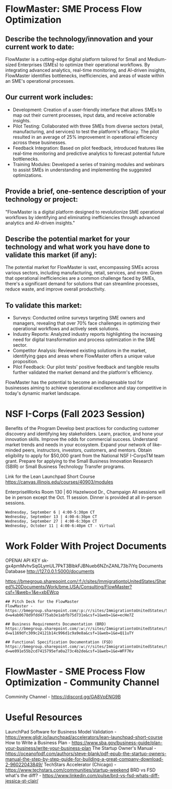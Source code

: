 # FlowMaster: SME Process Flow Optimization

## Describe the technology/innovation and your current work to date:  
FlowMaster is a cutting-edge digital platform tailored for Small and Medium-sized Enterprises (SMEs) to optimize their operational workflows. By integrating advanced analytics, real-time monitoring, and AI-driven insights, FlowMaster identifies bottlenecks, inefficiencies, and areas of waste within an SME's operational processes.

## Our current work includes:
- Development: Creation of a user-friendly interface that allows SMEs to map out their current processes, input data, and receive actionable insights.
- Pilot Testing: Collaborated with three SMEs from diverse sectors (retail, manufacturing, and services) to test the platform's efficacy. The pilot resulted in an average of 25% improvement in operational efficiency across these businesses.
- Feedback Integration: Based on pilot feedback, introduced features like real-time monitoring and predictive analytics to forecast potential future bottlenecks.
- Training Modules: Developed a series of training modules and webinars to assist SMEs in understanding and implementing the suggested optimizations.

## Provide a brief, one-sentence description of your technology or project:  
"FlowMaster is a digital platform designed to revolutionize SME operational workflows by identifying and eliminating inefficiencies through advanced analytics and AI-driven insights."

## Describe the potential market for your technology and what work you have done to validate this market (if any):  
The potential market for FlowMaster is vast, encompassing SMEs across various sectors, including manufacturing, retail, services, and more. Given that operational inefficiencies are a common challenge faced by SMEs, there's a significant demand for solutions that can streamline processes, reduce waste, and improve overall productivity.

## To validate this market:
- Surveys: Conducted online surveys targeting SME owners and managers, revealing that over 70% face challenges in optimizing their operational workflows and actively seek solutions.
- Industry Reports: Analyzed industry reports highlighting the increasing need for digital transformation and process optimization in the SME sector.
- Competitor Analysis: Reviewed existing solutions in the market, identifying gaps and areas where FlowMaster offers a unique value proposition.
- Pilot Feedback: Our pilot tests' positive feedback and tangible results further validated the market demand and the platform's efficiency.

FlowMaster has the potential to become an indispensable tool for businesses aiming to achieve operational excellence and stay competitive in today's dynamic market landscape.

# NSF I-Corps (Fall 2023 Session)
Benefits of the Program
Develop best practices for conducting customer discovery and identifying key stakeholders.
Learn, practice, and hone your innovation skills.
Improve the odds for commercial success.
Understand market trends and needs in your ecosystem.
Expand your network of like-minded peers, instructors, investors, customers, and mentors.
Obtain eligibility to apply for $50,000 grant from the National NSF I-CorpsTM team grant.
Prepare for applying to the Small Business Innovation Research (SBIR) or Small Business Technology Transfer programs.

Link for the Lean Launchpad Short Course https://canvas.illinois.edu/courses/40903/modules

EnterpriseWorks Room 130 | 60 Hazelwood Dr., Champaign
All sessions will be in person except the Oct. 11 session. 
Dinner is provided at all in-person sessions.

    Wednesday, September 6 | 4:00-5:30pm CT
    Wednesday, September 13 | 4:00-6:30pm CT
    Wednesday, September 27 | 4:00-6:30pm CT
    Wednesday, October 11 | 4:00-6:40pm CT - Virtual

# Work Folder With Project Documents

OPENAI API KEY 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
Documents Database http://127.0.0.1:5000/documents

https://bmegroup.sharepoint.com/:f:/r/sites/ImmigrationtoUnitedStates/Shared%20Documents/Work/bme.USA/Consulting/FlowMaster?csf=1&web=1&e=xbEWcp

    ## Pitch Deck for the FlowMaster
    FlowMaster - https://bmegroup.sharepoint.com/:p:/r/sites/ImmigrationtoUnitedStates/Shared%20Documents/Work/bme.USA/Consulting/FlowMaster/FlowMaster.pptx?d=w4ab0678d9fdd4775ab3e1abfb75d731e&csf=1&web=1&e=ecHe7Z

    ## Business Requirements Documentation (BRD)
    https://bmegroup.sharepoint.com/:w:/r/sites/ImmigrationtoUnitedStates/Shared%20Documents/Work/bme.USA/Consulting/FlowMaster/7.%20Business%20Requirement%20Document.docx?d=w1169dfc309c24121b14c996d1c9a9e8a&csf=1&web=1&e=Q11uTY

    ## Functional Specification Documentation (FSD)
    https://bmegroup.sharepoint.com/:w:/r/sites/ImmigrationtoUnitedStates/Shared%20Documents/Work/bme.USA/Consulting/FlowMaster/8.%20Functional%20Specification%20Document.docx?d=we091e55b2cd7415795efa0a273c4b2de&csf=1&web=1&e=WFF7Kv


# FlowMaster - SME Process Flow Optimization - Community Channel
Comminity Channel - https://discord.gg/GA8VpENG9B

# Useful Resources
LaunchPad Software for Business Model Validation - https://www.glidr.io/launchpad/accelerators/lean-launchpad-short-course
How to Write a Business Plan - https://www.sba.gov/business-guide/plan-your-business/write-your-business-plan
The Startup Owner's Manual - https://oceanofpdf.com/authors/steve-blank/pdf-epub-the-startup-owners-manual-the-step-by-step-guide-for-building-a-great-company-download-2-96022043849/
TechStars Accelerator (Chicago) - https://www.techstars.com/communities/startup-weekend
BRD vs FSD what's the diff? - https://www.linkedin.com/pulse/brd-vs-fsd-whats-diff-jessica-st-clair/